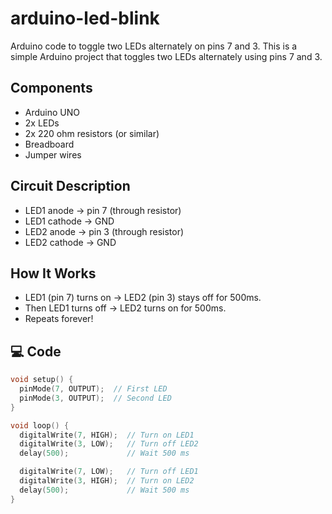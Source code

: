 # arduino-led-blink
Arduino code to toggle two LEDs alternately on pins 7 and 3.
This is a simple Arduino project that toggles two LEDs alternately using pins 7 and 3.

##  Components
- Arduino UNO
- 2x LEDs
- 2x 220 ohm resistors (or similar)
- Breadboard
- Jumper wires

##  Circuit Description
- LED1 anode → pin 7 (through resistor)
- LED1 cathode → GND
- LED2 anode → pin 3 (through resistor)
- LED2 cathode → GND

##  How It Works
- LED1 (pin 7) turns on → LED2 (pin 3) stays off for 500ms.
- Then LED1 turns off → LED2 turns on for 500ms.
- Repeats forever!

## 💻 Code

```cpp
void setup() {
  pinMode(7, OUTPUT);  // First LED
  pinMode(3, OUTPUT);  // Second LED
}

void loop() {
  digitalWrite(7, HIGH);  // Turn on LED1
  digitalWrite(3, LOW);   // Turn off LED2
  delay(500);             // Wait 500 ms

  digitalWrite(7, LOW);   // Turn off LED1
  digitalWrite(3, HIGH);  // Turn on LED2
  delay(500);             // Wait 500 ms
}
